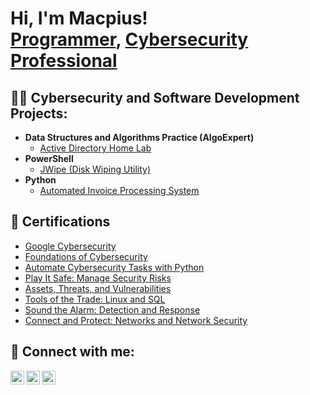 <h1>Hi, I'm Macpius! <br/><a href="https://github.com/joshmadakor1">Programmer</a>, <a href="https://www.linkedin.com/in/joshmadakor/">Cybersecurity Professional</a>

<h2>👨‍💻 Cybersecurity and Software Development Projects:</h2>

- <b>Data Structures and Algorithms Practice (AlgoExpert)</b>
  - [Active Directory Home Lab](https://github.com/joshmadakor1/Algorithms-Practice)
- <b>PowerShell</b>
  - [JWipe (Disk Wiping Utility)](https://github.com/Blvck199/Powershell/)
- <b>Python</b>
  - [Automated Invoice Processing System](https://github.com/Blvck199/DATAEXTRACTS)

<h2> 🤳 Certifications</h2>

- [Google Cybersecurity](https://www.coursera.org/account/accomplishments/professional-cert/8XBKRLGBDM3E)
- [Foundations of Cybersecurity](https://www.coursera.org/account/accomplishments/verify/GFHYJT4JA6FR)
- [Automate Cybersecurity Tasks with Python](https://www.coursera.org/account/accomplishments/verify/DMYUQDRUY8KP)
- [Play It Safe: Manage Security Risks](https://www.coursera.org/account/accomplishments/verify/6ZXJN62FJM2U)
- [Assets, Threats, and Vulnerabilities](https://www.coursera.org/account/accomplishments/verify/H5NTXJWHRCBJ)
- [Tools of the Trade: Linux and SQL](https://www.coursera.org/account/accomplishments/verify/HRLD42DNDRZT)
- [Sound the Alarm: Detection and Response](https://www.coursera.org/account/accomplishments/verify/4HSZ5EPJDVV2)
- [Connect and Protect: Networks and Network Security](https://www.coursera.org/account/accomplishments/verify/XE4BWA9HQLU6)

<h2> 🤳 Connect with me:</h2>

[<img align="left" alt="JoshMadakor | Twitter" width="22px" src="https://cdn.jsdelivr.net/npm/simple-icons@v3/icons/twitter.svg" />][twitter]
[<img align="left" alt="JoshMadakor | LinkedIn" width="22px" src="https://cdn.jsdelivr.net/npm/simple-icons@v3/icons/linkedin.svg" />][linkedin]
[<img align="left" alt="JoshMadakor | Instagram" width="22px" src="https://cdn.jsdelivr.net/npm/simple-icons@v3/icons/instagram.svg" />][instagram]

[twitter]: https://x.com/lilcrucifix
[instagram]: https://www.instagram.com/_el_tio_1/
[linkedin]: www.linkedin.com/in/macpiusegelege

<!--
**joshmadakor1/joshmadakor1** is a ✨ _special_ ✨ repository because its `README.md` (this file) appears on your GitHub profile.

Here are some ideas to get you started:

- 🔭 I’m currently working on ...
- 🌱 I’m currently learning ...
- 👯 I’m looking to collaborate on ...
- 🤔 I’m looking for help with ...
- 💬 Ask me about ...
- 📫 How to reach me: ...
- 😄 Pronouns: ...
- ⚡ Fun fact: ...
-->


